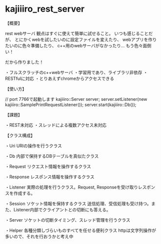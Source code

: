 kajiiiro_rest_server
====================

【概要】

rest webサーバ
観点はすぐに使えて簡単に試せること。
いつも感じることだが、
とにかくwebを試したいのに設定ファイルを変えたり、
webアプリを作りたいのに色々準備したり、
c++用のwebサーバがなかったり…
もう色々面倒い！

だから作りました！

・フルスクラッチのc++webサーバ
・学習用であり、ライブラリ非依存
・RESTfulに対応
・とりあえずchromeからアクセスできる

【使い方】

// port 7766で起動します
kajiiiro::Server server;
server.setListener(new kajiiiro::SamplePrintRequestListener());
server.start(kajiiiro::Db());

【課題】

・REST未対応
・スレッドによる複数アクセス未対応

【クラス構成】

・Uri        URIの操作を行うクラス

・Db         内部で保持するDBテーブルを真似たクラス

・Request    リクエスト情報を操作するクラス

・Response   レスポンス情報を操作するクラス

・Listener   実際の処理を行うクラス。Request, Responseを受け取りレスポンスを作成する。

・Session    ソケット情報を保持するクラス
        送信処理、受信処理も受け持つ。また、Listener内部でクライアントとの切断にも答える。

・Server     ソケットの切断タイミング、スレッド管理を行うクラス

・Helper     各種分類しづらいものすべてを任せる便利クラス
        httpは文字列操作が多いので、それを行おうかと考え中

